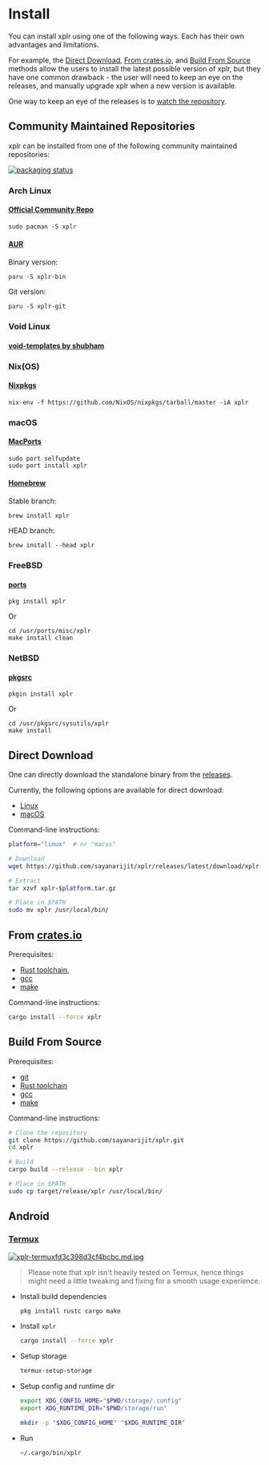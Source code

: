 Install
=======

You can install xplr using one of the following ways. Each has their own
advantages and limitations.

For example, the [Direct Download][1],
[From crates.io][2], and
[Build From Source][3] methods allow the users to install the
latest possible version of xplr, but they have one common drawback - the user
will need to keep an eye on the releases, and manually upgrade xplr when a new
version is available.

One way to keep an eye of the releases is to
[watch the repository][4].


Community Maintained Repositories
---------------------------------

xplr can be installed from one of the following community maintained
repositories:

[![packaging status][5]][6]


### Arch Linux

#### [Official Community Repo][7]

```
sudo pacman -S xplr
```

#### [AUR][8]

Binary version:

```
paru -S xplr-bin
```

Git version:

```
paru -S xplr-git
```

### Void Linux

#### [void-templates by shubham][9]

### Nix(OS)

#### [Nixpkgs][10]

```
nix-env -f https://github.com/NixOS/nixpkgs/tarball/master -iA xplr
```

### macOS

#### [MacPorts][11]

```
sudo port selfupdate
sudo port install xplr
```

#### [Homebrew][12]

Stable branch:

```
brew install xplr
```

HEAD branch:

```
brew install --head xplr
```

### FreeBSD

#### [ports][13]

```
pkg install xplr
```

Or

```
cd /usr/ports/misc/xplr
make install clean
```

### NetBSD

#### [pkgsrc][14]

```
pkgin install xplr
```

Or

```
cd /usr/pkgsrc/sysutils/xplr
make install
```


Direct Download
---------------

One can directly download the standalone binary from the
[releases][15].

Currently, the following options are available for direct download:

- [Linux][16]
- [macOS][17]

Command-line instructions:

```bash
platform="linux"  # or "macos"

# Download
wget https://github.com/sayanarijit/xplr/releases/latest/download/xplr-$platform.tar.gz

# Extract
tar xzvf xplr-$platform.tar.gz

# Place in $PATH
sudo mv xplr /usr/local/bin/
```


From [crates.io][18]
-----------------------------------------------

Prerequisites:

- [Rust toolchain][19],
- [gcc][20]
- [make][21]

Command-line instructions:

```bash
cargo install --force xplr
```


Build From Source
-----------------

Prerequisites:

- [git][22]
- [Rust toolchain][19]
- [gcc][20]
- [make][21]

Command-line instructions:

```bash
# Clone the repository
git clone https://github.com/sayanarijit/xplr.git
cd xplr

# Build
cargo build --release --bin xplr

# Place in $PATH
sudo cp target/release/xplr /usr/local/bin/
```


Android
-------

### [Termux][23]

[![xplr-termuxfd3c398d3cf4bcbc.md.jpg][24]][25]

> Please note that xplr isn't heavily tested on Termux, hence things might
> need a little tweaking and fixing for a smooth usage experience.

- Install build dependencies

  ```bash
  pkg install rustc cargo make
  ```

- Install `xplr`

  ```bash
  cargo install --force xplr
  ```

- Setup storage

  ```bash
  termux-setup-storage
  ```

- Setup config and runtime dir

  ```bash
  export XDG_CONFIG_HOME="$PWD/storage/.config"
  export XDG_RUNTIME_DIR="$PWD/storage/run"

  mkdir -p "$XDG_CONFIG_HOME" "$XDG_RUNTIME_DIR"
  ```

- Run
  ```bash
  ~/.cargo/bin/xplr
  ```


[1]:#direct-download
[2]:#from-a-hrefhttpscratesiocratesxplrcratesioa
[3]:#build-from-source
[4]:https://github.com/sayanarijit/xplr/watchers
[5]:https://repology.org/badge/vertical-allrepos/xplr.svg
[6]:https://repology.org/project/xplr/versions
[7]:https://archlinux.org/packages/community/x86_64/xplr
[8]:https://aur.archlinux.org/packages/?O=0&SeB=n&K=xplr&outdated=&SB=n&SO=a&PP=50&do_Search=Go
[9]:https://github.com/shubham-cpp/void-pkg-templates
[10]:https://github.com/NixOS/nixpkgs/blob/master/pkgs/applications/misc/xplr
[11]:https://ports.macports.org/port/xplr
[12]:https://formulae.brew.sh/formula/xplr
[13]:https://cgit.freebsd.org/ports/plain/misc/xplr/
[14]:https://pkgsrc.se/sysutils/xplr
[15]:https://github.com/sayanarijit/xplr/releases
[16]:https://github.com/sayanarijit/xplr/releases/latest/download/xplr-linux.tar.gz
[17]:https://github.com/sayanarijit/xplr/releases/latest/download/xplr-macos.tar.gz
[18]:https://crates.io/crates/xplr
[19]:https://www.rust-lang.org/tools/install
[20]:https://gcc.gnu.org/
[21]:https://www.gnu.org/software/make/
[22]:https://git-scm.com/
[23]:https://termux.com/
[24]:https://s3.gifyu.com/images/xplr-termuxfd3c398d3cf4bcbc.md.jpg
[25]:https://gifyu.com/image/tF2D
